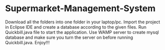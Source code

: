 # Supermarket-Management-System
Download all the folders into one folder in your laptop/pc. Import the project in Eclipse IDE and create a database according to the given files. Run Quickbill.java file to start the application. Use WAMP server to create mysql database and make sure you turn the server on before running Quickbill.java. Enjoy!!!
